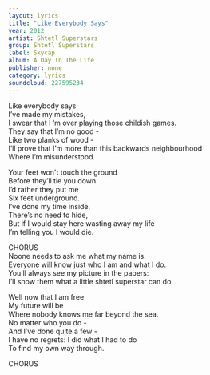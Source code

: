 ```yaml
---
layout: lyrics
title: "Like Everybody Says"
year: 2012
artist: Shtetl Superstars
group: Shtetl Superstars
label: Skycap
album: A Day In The Life
publisher: none
category: lyrics
soundcloud: 227595234
---
```


Like everybody says  
I’ve made my mistakes,  
I swear that I ‘m over playing those childish games.  
They say that I’m no good -   
Like two planks of wood -   
I’ll prove that I’m more than this backwards neighbourhood  
Where I’m misunderstood.  
  
Your feet won't touch the ground  
Before they’ll tie you down  
I’d rather they put me  
Six feet underground.  
I’ve done my time inside,  
There’s no need to hide,  
But if I would stay here wasting away my life  
I’m telling you I would die.  
  
CHORUS  
Noone needs to ask me what my name is.  
Everyone will know just who I am and what I do.  
You’ll always see my picture in the papers:  
I’ll show them what a little shtetl superstar can do.  
  
Well now that I am free  
My future will be  
Where nobody knows me far beyond the sea.  
No matter who you do -   
And I’ve done quite a few -   
I have no regrets: I did what I had to do  
To find my own way through.  
  
CHORUS  
